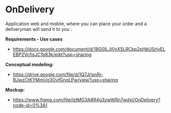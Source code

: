 # OnDelivery
Application web and mobile, where you can place your order and a deliveryman will send it to you .

__Requirements - Use cases__
- https://docs.google.com/document/d/18G0ILJj0yX5LRCkp2pHbUSrIvELEBP2VcfisJC1b83k/edit?usp=sharing

__Conceptual modeling:__
- https://drive.google.com/file/d/1Q7JrisnRr-BJwzCtKYMmUg3OvfGnqLPw/view?usp=sharing

__Mockup:__
- https://www.figma.com/file/lztMG3A8R4g3zwWRn7wdxl/OnDelivery?node-id=0%3A1
